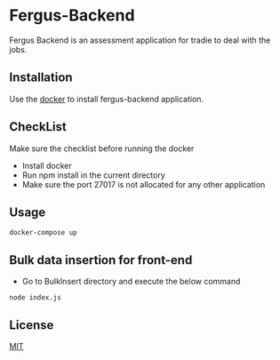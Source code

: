 # Fergus-Backend

Fergus Backend is an assessment application for tradie to deal with the jobs.

## Installation

Use the [docker](https://www.docker.com/) to install fergus-backend application.


## CheckList

Make sure the checklist before running the docker

* Install docker
* Run npm install in the current directory
* Make sure the port 27017 is not allocated for any other application

## Usage

```docker
docker-compose up 
```

## Bulk data insertion for front-end

* Go to BulkInsert directory and execute the below command

``` node index.js ```


## License
[MIT](https://choosealicense.com/licenses/mit/)